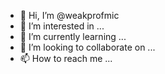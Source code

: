 - 👋 Hi, I’m @weakprofmic
- 👀 I’m interested in ...
- 🌱 I’m currently learning ...
- 💞️ I’m looking to collaborate on ...
- 📫 How to reach me ...

<!---
weakprofmic/weakprofmic is a ✨ special ✨ repository because its `README.md` (this file) appears on your GitHub profile.
You can click the Preview link to take a look at your changes.
--->
